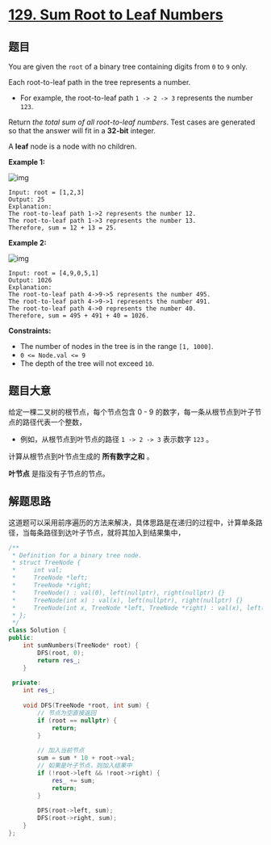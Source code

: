 # [129. Sum Root to Leaf Numbers](https://leetcode.com/problems/sum-root-to-leaf-numbers/)

## 题目

You are given the `root` of a binary tree containing digits from `0` to `9` only.

Each root-to-leaf path in the tree represents a number.

- For example, the root-to-leaf path `1 -> 2 -> 3` represents the number `123`.

Return *the total sum of all root-to-leaf numbers*. Test cases are generated so that the answer will fit in a **32-bit** integer.

A **leaf** node is a node with no children.

 

**Example 1:**

![img](https://assets.leetcode.com/uploads/2021/02/19/num1tree.jpg)

```
Input: root = [1,2,3]
Output: 25
Explanation:
The root-to-leaf path 1->2 represents the number 12.
The root-to-leaf path 1->3 represents the number 13.
Therefore, sum = 12 + 13 = 25.
```

**Example 2:**

![img](https://assets.leetcode.com/uploads/2021/02/19/num2tree.jpg)

```
Input: root = [4,9,0,5,1]
Output: 1026
Explanation:
The root-to-leaf path 4->9->5 represents the number 495.
The root-to-leaf path 4->9->1 represents the number 491.
The root-to-leaf path 4->0 represents the number 40.
Therefore, sum = 495 + 491 + 40 = 1026.
```

 

**Constraints:**

- The number of nodes in the tree is in the range `[1, 1000]`.
- `0 <= Node.val <= 9`
- The depth of the tree will not exceed `10`.

## 题目大意

给定一棵二叉树的根节点，每个节点包含 0 - 9 的数字，每一条从根节点到叶子节点的路径代表一个整数， 

- 例如，从根节点到叶节点的路径 `1 -> 2 -> 3` 表示数字 `123` 。

计算从根节点到叶节点生成的 **所有数字之和** 。

**叶节点** 是指没有子节点的节点。

## 解题思路

这道题可以采用前序遍历的方法来解决，具体思路是在递归的过程中，计算单条路径，当每条路径到达叶子节点，就将其加入到结果集中，

````c++
/**
 * Definition for a binary tree node.
 * struct TreeNode {
 *     int val;
 *     TreeNode *left;
 *     TreeNode *right;
 *     TreeNode() : val(0), left(nullptr), right(nullptr) {}
 *     TreeNode(int x) : val(x), left(nullptr), right(nullptr) {}
 *     TreeNode(int x, TreeNode *left, TreeNode *right) : val(x), left(left), right(right) {}
 * };
 */
class Solution {
public:
    int sumNumbers(TreeNode* root) {
        DFS(root, 0);
        return res_;
    }
    
 private:
    int res_;
    
    void DFS(TreeNode *root, int sum) {
        // 节点为空直接返回
        if (root == nullptr) {
            return;
        }
        
        // 加入当前节点
        sum = sum * 10 + root->val;
        // 如果是叶子节点，则加入结果中
        if (!root->left && !root->right) {
            res_ += sum;
            return;
        }
        
        DFS(root->left, sum);
        DFS(root->right, sum);
    }
};
````

